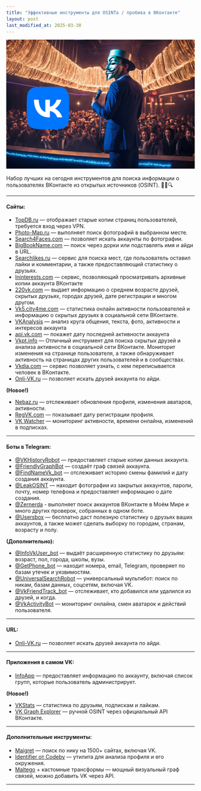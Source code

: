 ```yaml
---
title: "Эффективные инструменты для OSINTа / пробива в ВКонтакте"
layout: post
last_modified_at: 2025-03-30
---
```


![Swiss Alps](/images/vk.webp)

Набор лучших на сегодня инструментов для поиска информации о пользователях ВКонтакте из открытых источников (OSINT). 👨‍💻🔍

---

#### Сайты: <a href="#t27e" id="t27e"></a>

* [TopDB.ru](https://topdb.ru/username) — отображает старые копии страниц пользователей, требуется вход через VPN.
* [Photo-Map.ru](https://photo-map.ru/) — выполняет поиск фотографий в выбранном месте.
* [Search4Faces.com](https://search4faces.com/) — позволяет искать аккаунты по фотографии.
* [BigBookName.com](https://bigbookname.com/) — поиск через дорки или подставлять имя и айди в URL.
* [Searchlikes.ru](http://searchlikes.ru/) — сервис для поиска мест, где пользователь оставил лайки и комментарии, а также предоставляющий статистику о друзьях.
* [Ininterests.com](http://ininterests.com/%D0%9B%D1%8E%D0%B4%D0%B8) — сервис, позволяющий просматривать архивные копии аккаунта ВКонтакте
* [220vk.com](https://220vk.com/) — выдает информацию о среднем возрасте друзей, скрытых друзьях, городах друзей, дате регистрации и многом другом.
* [Vk5.city4me.com](https://vk5.city4me.com/) — статистика онлайн активности пользователей и информацию о скрытых друзьях в социальной сети ВКонтакте.
* [VKAnalysis](https://github.com/migalin/VKAnalysis) — анализ круга общения, текста, фото, активности и интересов аккаунта
* [api.vk.com](https://vk.com/dev/messages.getLastActivity) — покажет дату последней активности аккаунта
* [Vkpt.info](https://vkpt.info/) — Отличный инструмент для поиска скрытых друзей и анализа активности в социальной сети ВКонтакте. Мониторит изменения на странице пользователя, а также обнаруживает активность на страницах других пользователей и в сообществах.
* [Vkdia.com](https://vkdia.com/) — сервис позволяет узнать, с кем переписывается человек в ВКонтакте.
* [Onli-VK.ru](https://onli-vk.ru/) — позволяет искать друзей аккаунта по айди.

**(Новое!)**

* [Nebaz.ru](https://nebaz.ru) — отслеживает обновления профиля, изменения аватаров, активности.
* [RegVK.com](https://regvk.com) — показывает дату регистрации профиля.
* [VK Watcher](https://vk-watcher.ru) — мониторинг активности, времени онлайна, изменений в подписках.

---

#### Боты в Telegram: <a href="#xbwl" id="xbwl"></a>

* [@](https://vk.cc/crgASv)[VKHistoryRobot](https://t.me/VKHistoryRobot) — предоставляет старые копии данных аккаунта.
* [@](https://vk.cc/crgASv)[FriendlyGraphBot](https://t.me/friendly\_graph\_bot) — создаёт граф связей аккаунта.
* [@](https://vk.cc/crgASv)[FindNameVk\_bot](https://t.me/FindNameVk\_bot) — отслеживает историю смены фамилий и дату создания аккаунта.
* [@LeakOSINT](/LeakOSINT/) — находит фотографии из закрытых аккаунтов, пароли, почту, номер телефона и предоставляет информацию о дате создания.
* [@Zernerda](/zernerda/) - выполняет поиск аккаунтов ВКонтакте в Моём Мире и много других проверок, собранных в одном боте.
* [@Usersbox](/usersbox/) — бесплатно даст полезную статистику о друзьях ваших аккаунтов, а также может сделать выборку по городам, странам, возрасту и полу.

**(Дополнительно):**

* [@InfoVkUser_bot](https://t.me/InfoVkUser_bot) — выдаёт расширенную статистику по друзьям: возраст, пол, города, школы, вузы.
* [@GetPhone_bot](https://t.me/GetPhone_bot) — находит номера, email, Telegram, проверяет по базам утечек и уязвимостям.
* [@UniversalSearchRobot](/UniversalSearch/) — универсальный мультибот: поиск по никам, базам данных, соцсетям, включая VK.
* [@VkFriendTrack_bot](https://t.me/VkFriendTrack_bot) — отслеживает, кто добавился или удалился из друзей, и когда.
* [@VkActivityBot](https://t.me/VkActivityBot) — мониторинг онлайна, смен аватарок и действий пользователя.

---

#### URL: <a href="#wbh4" id="wbh4"></a>

* [Onli-VK.ru](https://onli-vk.ru/) — позволяет искать друзей аккаунта по айди.

---

#### Приложения в самом VK: <a href="#jyjm" id="jyjm"></a>

* [InfoApp](https://vk.com/app7183114) — предоставляет информацию по аккаунту, включая список групп, которые пользователь администрирует.

**(Новое!)**

* [VKStats](https://vk.com/app8021540) — статистика по друзьям, подпискам и лайкам.
* [VK Graph Explorer](https://vk.com/dev/execute) — ручной OSINT через официальный API ВКонтакте.

---

#### Дополнительные инструменты: <a href="#tools" id="tools"></a>

* [Maigret](https://github.com/soxoj/maigret) — поиск по нику на 1500+ сайтах, включая VK.
* [Identifier от Codeby](https://codeby.net/threads/identifier-vk-osint-tool.69691/) — утилита для анализа профиля и его окружения.
* [Maltego](https://www.maltego.com) + кастомные трансформы — мощный визуальный граф связей, можно добавить VK через API.

---

